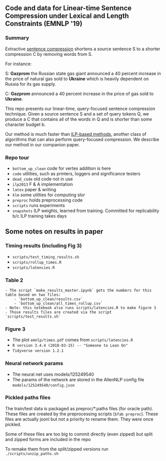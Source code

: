 ## Code and data for Linear-time Sentence Compression under Lexical and Length Constraints (EMNLP '19)


### Summary
Extractive [sentence compression](https://www.isi.edu/~marcu/papers/aaai-stat-sum-00.pdf) shortens a source sentence S to a shorter compression C by removing words from S. 

For instance:

S: **Gazprom** the Russian state gas giant announced a 40 percent increase in the price of natural gas sold to **Ukraine** which is heavily dependent on Russia for its gas supply.

C: **Gazprom** announced a 40 percent increase in the price of gas sold to **Ukraine**.

This repo presents our linear-time, query-focused sentence compression technique. Given a source sentence S and a set of query tokens Q, we produce a C that contains all of the words in Q and is shorter than some character budget b.

Our method is much faster than [ILP-based methods](https://www.jamesclarke.net/media/papers/clarke-lapata-jair2008.pdf), another class of algorithms that can also perform query-focused compression. We describe our method in our companion paper.


### Repo tour

- `bottom_up_clean` code for vertex addition is here
- `code` utilities, such as printers, loggers and significance testers
- `dead_code` old code not in use
- `ilp2013` F & A implementation
- `latex` paper & writing
- `klm` some utilties for computing slor
- `preproc` holds preprocessing code
- `scripts` runs experiments
- `snapshots` ILP weights, learned from training. Committed for replicability b/c ILP training takes days

## Some notes on results in paper

### Timing results (including Fig 3)
 
- `scripts/test_timing_results.sh`
- `scripts/rollup_times.R`
- `scripts/latencies.R`

### Table 2
    - The script `make_results_master.ipynb` gets the numbers for this table based on two files: 
        - `bottom_up_clean/results.csv`
        - `bottom_up_clean/all_times_rollup.csv`
    - Note: this notebook also runs scripts/latencies.R to make figure 3
    - Those results files are created via the script `scripts/test_results.sh`

### Figure 3
- The plot `emnlp/times.pdf` comes from `scripts/latencies.R` 
- `R version 3.4.4 (2018-03-15) -- "Someone to Lean On"`
- `Tidyverse version 1.2.1`

### Neural network params

- The neural net uses models/125249540
- The params of the network are stored in the AllenNLP config file `models/125249540/config.json`

### Pickled paths files

The train/test data is packaged as preproc/*.paths files (for oracle path). These files are created by the preprocessing scripts (`$fab preproc`). These files are actually jsonl but not a priority to rename them. They were once pickled. 

Some of these files are too big to commit directly (even zipped) but split and zipped forms are included in the repo

To remake them from the split/zipped versions run `./scripts/unzip_paths.sh`

